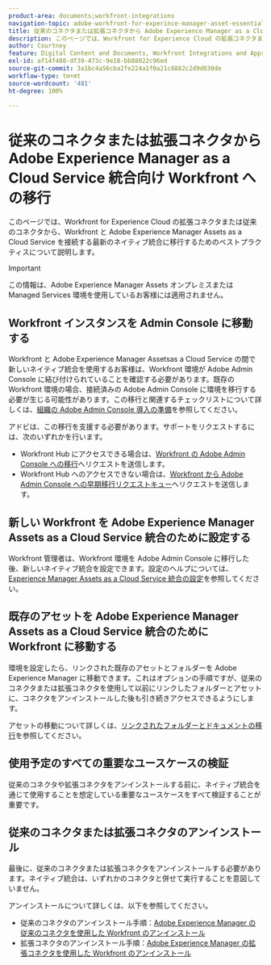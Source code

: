 ```yaml
---
product-area: documents;workfront-integrations
navigation-topic: adobe-workfront-for-experince-manager-asset-essentials
title: 従来のコネクタまたは拡張コネクタから Adobe Experience Manager as a Cloud Service 統合向け Workfront への移行
description: このページでは、Workfront for Experience Cloud の拡張コネクタまたは従来のコネクタから、Workfront と Adobe Experience Manager Assets as a Cloud Service を接続する最新のネイティブ統合に移行するためのベストプラクティスについて説明します。
author: Courtney
feature: Digital Content and Documents, Workfront Integrations and Apps
exl-id: af14f408-df39-473c-9e18-bb88022c96ed
source-git-commit: 3a1bc4a56cba2fe224a1f0a21c8882c2d9d030de
workflow-type: tm+mt
source-wordcount: '481'
ht-degree: 100%

---
```


# 従来のコネクタまたは拡張コネクタから Adobe Experience Manager as a Cloud Service 統合向け Workfront への移行

このページでは、Workfront for Experience Cloud の拡張コネクタまたは従来のコネクタから、Workfront と Adobe Experience Manager Assets as a Cloud Service を接続する最新のネイティブ統合に移行するためのベストプラクティスについて説明します。

>[!IMPORTANT]
>
>この情報は、Adobe Experience Manager Assets オンプレミスまたは Managed Services 環境を使用しているお客様には適用されません。

## Workfront インスタンスを Admin Console に移動する

Workfront と Adobe Experience Manager Assetsas a Cloud Service の間で新しいネイティブ統合を使用するお客様は、Workfront 環境が Adobe Admin Console に結び付けられていることを確認する必要があります。既存の Workfront 環境の場合、接続済みの Adobe Admin Console に環境を移行する必要が生じる可能性があります。この移行と関連するチェックリストについて詳しくは、[組織の Adobe Admin Console 導入の準備](/help/quicksilver/administration-and-setup/adobe-admin-console/prep-for-admin-console.md)を参照してください。

アドビは、この移行を支援する必要があります。サポートをリクエストするには、次のいずれかを行います。

* Workfront Hub にアクセスできる場合は、[Workfront の Adobe Admin Console への移行](https://hub.workfront.com/requests/new?activeTab=tab-new-helpRequest&amp;projectID=629674d500054a38133cf26e01d06a97&amp;path=)へリクエストを送信します。
* Workfront Hub へのアクセスできない場合は、[Workfront から Adobe Admin Console への早期移行リクエストキュー](https://workfront.az1.qualtrics.com/jfe/form/SV_9T5LuHf05JUOPAi)へリクエストを送信します。

## 新しい Workfront を Adobe Experience Manager Assets as a Cloud Service 統合のために設定する

Workfront 管理者は、Workfront 環境を Adobe Admin Console に移行した後、新しいネイティブ統合を設定できます。設定のヘルプについては、[Experience Manager Assets as a Cloud Service 統合の設定](/help/quicksilver/administration-and-setup/configure-integrations/configure-aacs-integration.md)を参照してください。

## 既存のアセットを Adobe Experience Manager Assets as a Cloud Service 統合のために Workfront に移動する

環境を設定したら、リンクされた既存のアセットとフォルダーを Adobe Experience Manager に移動できます。これはオプションの手順ですが、従来のコネクタまたは拡張コネクタを使用して以前にリンクしたフォルダーとアセットに、コネクタをアンインストールした後も引き続きアクセスできるようにします。

アセットの移動について詳しくは、[リンクされたフォルダーとドキュメントの移行](/help/quicksilver/documents/workfront-and-experience-manager-integrations/legacy-enhanced-connector-migration/workfront-document-link-updates.md)を参照してください。

## 使用予定のすべての重要なユースケースの検証

従来のコネクタや拡張コネクタをアンインストールする前に、ネイティブ統合を通じて使用することを想定している重要なユースケースをすべて検証することが重要です。

## 従来のコネクタまたは拡張コネクタのアンインストール

最後に、従来のコネクタまたは拡張コネクタをアンインストールする必要があります。ネイティブ統合は、いずれかのコネクタと併せて実行することを意図していません。

アンインストールについて詳しくは、以下を参照してください。

* 従来のコネクタのアンインストール手順：[Adobe Experience Manager の従来のコネクタを使用した Workfront のアンインストール](/help/quicksilver/documents/workfront-and-experience-manager-integrations/legacy-enhanced-connector-migration/uninstall-legacy-connector.md)
* 拡張コネクタのアンインストール手順：[Adobe Experience Manager の拡張コネクタを使用した Workfront のアンインストール](/help/quicksilver/documents/workfront-and-experience-manager-integrations/legacy-enhanced-connector-migration/uninstall-enhanced-connector.md)
